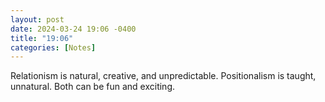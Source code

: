 ```yaml
---
layout: post
date: 2024-03-24 19:06 -0400
title: "19:06"
categories: [Notes]
---
```


Relationism is natural, creative, and unpredictable. Positionalism is taught, unnatural. Both can be fun and exciting.
